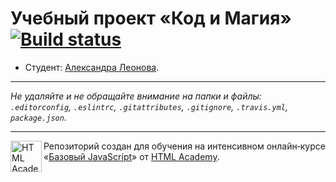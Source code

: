 # Учебный проект «Код и Магия» [![Build status][travis-image]][travis-url]

* Студент: [Александра Леонова](https://up.htmlacademy.ru/javascript/9/user/45442).

---

_Не удаляйте и не обращайте внимание на папки и файлы:_<br>
_`.editorconfig`, `.eslintrc`, `.gitattributes`, `.gitignore`, `.travis.yml`, `package.json`._

---

<a href="https://htmlacademy.ru/intensive/javascript"><img align="left" width="50" height="50" title="HTML Academy" src="https://up.htmlacademy.ru/static/img/intensive/javascript/logo-for-github.svg"></a>

Репозиторий создан для обучения на интенсивном онлайн‑курсе «[Базовый JavaScript](https://htmlacademy.ru/intensive/javascript)» от [HTML Academy](https://htmlacademy.ru).

[travis-image]: https://travis-ci.org/htmlacademy-javascript/45442-code-and-magick.svg?branch=master
[travis-url]: https://travis-ci.org/htmlacademy-javascript/45442-code-and-magick

